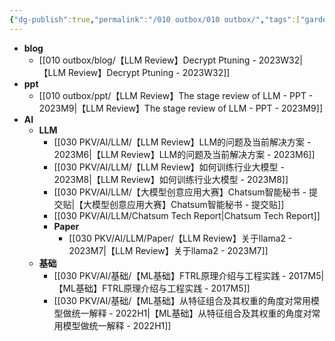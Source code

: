 ```yaml
---
{"dg-publish":true,"permalink":"/010 outbox/010 outbox/","tags":["gardenEntry"]}
---
```



- **blog**
	- [[010 outbox/blog/【LLM Review】Decrypt Ptuning - 2023W32\|【LLM Review】Decrypt Ptuning - 2023W32]]
- **ppt**
	- [[010 outbox/ppt/【LLM Review】The stage review of LLM - PPT - 2023M9\|【LLM Review】The stage review of LLM - PPT - 2023M9]]
- **AI**
	- **LLM**
		- [[030 PKV/AI/LLM/【LLM Review】LLM的问题及当前解决方案 - 2023M6\|【LLM Review】LLM的问题及当前解决方案 - 2023M6]]
		- [[030 PKV/AI/LLM/【LLM Review】如何训练行业大模型 - 2023M8\|【LLM Review】如何训练行业大模型 - 2023M8]]
		- [[030 PKV/AI/LLM/【大模型创意应用大赛】Chatsum智能秘书 - 提交贴\|【大模型创意应用大赛】Chatsum智能秘书 - 提交贴]]
		- [[030 PKV/AI/LLM/Chatsum Tech Report\|Chatsum Tech Report]]
		- **Paper**
			- [[030 PKV/AI/LLM/Paper/【LLM Review】关于llama2 - 2023M7\|【LLM Review】关于llama2 - 2023M7]]
	- **基础**
		- [[030 PKV/AI/基础/【ML基础】FTRL原理介绍与工程实践 - 2017M5\|【ML基础】FTRL原理介绍与工程实践 - 2017M5]]
		- [[030 PKV/AI/基础/【ML基础】从特征组合及其权重的角度对常用模型做统一解释 - 2022H1\|【ML基础】从特征组合及其权重的角度对常用模型做统一解释 - 2022H1]]

